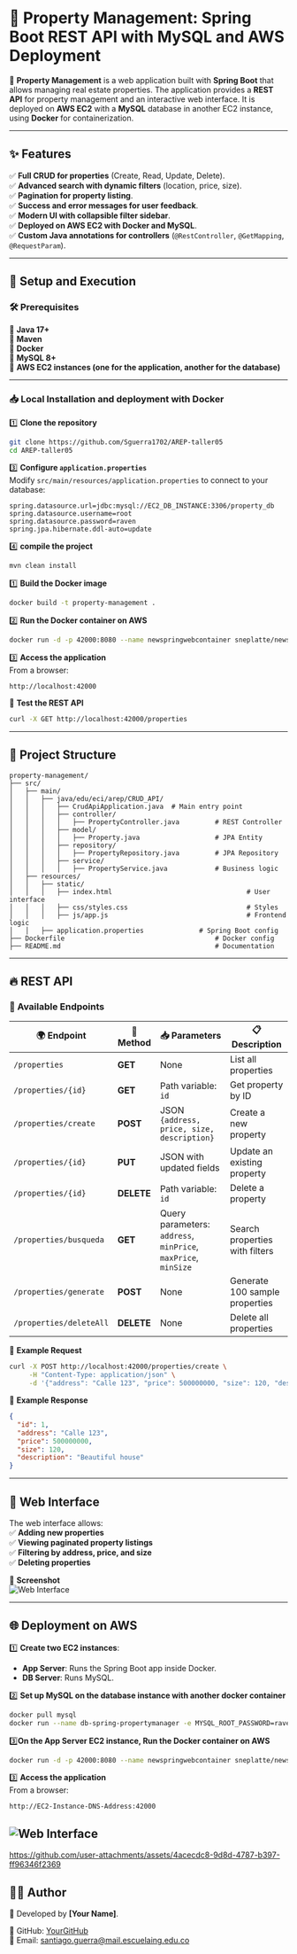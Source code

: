 
# 🏡 Property Management: Spring Boot REST API with MySQL and AWS Deployment

📌 **Property Management** is a web application built with **Spring Boot** that allows managing real estate properties. The application provides a **REST API** for property management and an interactive web interface. It is deployed on **AWS EC2** with a **MySQL** database in another EC2 instance, using **Docker** for containerization.

---

## ✨ Features

✅ **Full CRUD for properties** (Create, Read, Update, Delete).  
✅ **Advanced search with dynamic filters** (location, price, size).  
✅ **Pagination for property listing**.  
✅ **Success and error messages for user feedback**.  
✅ **Modern UI with collapsible filter sidebar**.  
✅ **Deployed on AWS EC2 with Docker and MySQL**.  
✅ **Custom Java annotations for controllers** (`@RestController`, `@GetMapping`, `@RequestParam`).

---

## 🚀 Setup and Execution

### 🛠 Prerequisites

🔹 **Java 17+**  
🔹 **Maven**  
🔹 **Docker**  
🔹 **MySQL 8+**  
🔹 **AWS EC2 instances (one for the application, another for the database)**

---

### 📥 Local Installation and deployment with Docker

1️⃣ **Clone the repository**
```sh
git clone https://github.com/Sguerra1702/AREP-taller05
cd AREP-taller05
```



3️⃣ **Configure `application.properties`**  
Modify `src/main/resources/application.properties` to connect to your database:
```properties
spring.datasource.url=jdbc:mysql://EC2_DB_INSTANCE:3306/property_db
spring.datasource.username=root
spring.datasource.password=raven
spring.jpa.hibernate.ddl-auto=update
```

4️⃣ **compile the project**
```sh
mvn clean install
```



1️⃣ **Build the Docker image**
```sh
docker build -t property-management .
```

2️⃣ **Run the Docker container on AWS**
```sh
docker run -d -p 42000:8080 --name newspringwebcontainer sneplatte/newspringmanager
```

3️⃣ **Access the application**  
From a browser:
```
http://localhost:42000
```

📌 **Test the REST API**
```sh
curl -X GET http://localhost:42000/properties
```

---

## 📂 Project Structure

```
property-management/
├── src/
│   ├── main/
│   │   ├── java/edu/eci/arep/CRUD_API/
│   │   │   ├── CrudApiApplication.java  # Main entry point
│   │   │   ├── controller/
│   │   │   │   ├── PropertyController.java         # REST Controller
│   │   │   ├── model/
│   │   │   │   ├── Property.java                   # JPA Entity
│   │   │   ├── repository/
│   │   │   │   ├── PropertyRepository.java         # JPA Repository
│   │   │   ├── service/
│   │   │   │   ├── PropertyService.java            # Business logic
│   ├── resources/
│   │   ├── static/
│   │   │   ├── index.html                                  # User interface
│   │   │   ├── css/styles.css                              # Styles
│   │   │   ├── js/app.js                                   # Frontend logic
│   │   ├── application.properties              # Spring Boot config
├── Dockerfile                                      # Docker config
├── README.md                                       # Documentation
```

---

## 🔥 REST API

### 📌 Available Endpoints

| 🌍 **Endpoint**       | 🔄 **Method** | 📥 **Parameters**           | 📋 **Description**                     |
|---------------------|-------------|--------------------------|-------------------------------------|
| `/properties`      | **GET**     | None                     | List all properties               |
| `/properties/{id}` | **GET**     | Path variable: `id`       | Get property by ID                |
| `/properties/create` | **POST**  | JSON `{address, price, size, description}` | Create a new property |
| `/properties/{id}` | **PUT** | JSON with updated fields | Update an existing property |
| `/properties/{id}` | **DELETE** | Path variable: `id` | Delete a property |
| `/properties/busqueda` | **GET** | Query parameters: `address`, `minPrice`, `maxPrice`, `minSize` | Search properties with filters |
| `/properties/generate` | **POST** | None | Generate 100 sample properties |
| `/properties/deleteAll` | **DELETE** | None | Delete all properties |

📌 **Example Request**
```sh
curl -X POST http://localhost:42000/properties/create \
     -H "Content-Type: application/json" \
     -d '{"address": "Calle 123", "price": 500000000, "size": 120, "description": "Beautiful house"}'
```

📌 **Example Response**
```json
{
  "id": 1,
  "address": "Calle 123",
  "price": 500000000,
  "size": 120,
  "description": "Beautiful house"
}
```

---

## 🎨 Web Interface

The web interface allows:  
✅ **Adding new properties**  
✅ **Viewing paginated property listings**  
✅ **Filtering by address, price, and size**  
✅ **Deleting properties**

📌 **Screenshot**  
![Web Interface](img/interface.png)

---

## 🌐 Deployment on AWS

1️⃣ **Create two EC2 instances**:
- **App Server**: Runs the Spring Boot app inside Docker.
- **DB Server**: Runs MySQL.

2️⃣ **Set up MySQL on the database instance with another docker container**
   ```sh
   docker pull mysql
   docker run --name db-spring-propertymanager -e MYSQL_ROOT_PASSWORD=raven -p 3306:3306 -d mysql
   ```

3️⃣**On the App Server EC2 instance, Run the Docker container on AWS**
```sh
docker run -d -p 42000:8080 --name newspringwebcontainer sneplatte/newspringmanager
```

3️⃣ **Access the application**  
From a browser:
```
http://EC2-Instance-DNS-Address:42000
```
![Web Interface](/img/aws.png)
---


https://github.com/user-attachments/assets/4acecdc8-9d8d-4787-b397-ff96346f2369



## **👨‍💻 Author**
📌 Developed by **[Your Name]**.

🔹 GitHub: [YourGitHub](https://github.com/Sguerra1702)  
🔹 Email: santiago.guerra@mail.escuelaing.edu.co

